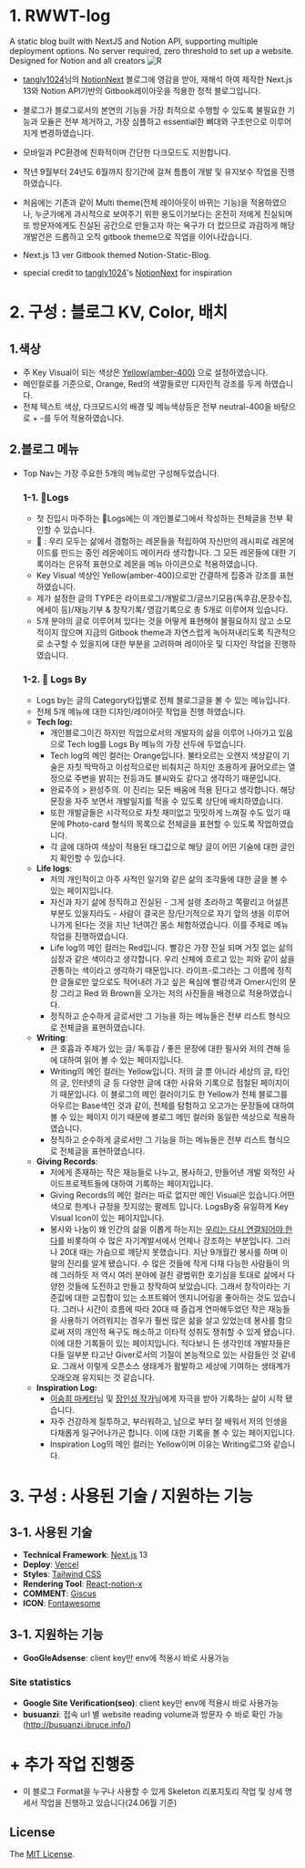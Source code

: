 # 1. RWWT-log

A static blog built with NextJS and Notion API, supporting multiple deployment options. No server required, zero threshold to set up a website. Designed for Notion and all creators
![R](../RWWT-log//public/RyoonLog.gif)

- [tangly1024](https://github.com/tangly1024)님의 [NotionNext](https://docs.tangly1024.com/about) 블로그에 영감을 받아, 재해석 하여 제작한 Next.js 13와 Notion API기반의 Gitbook레이아웃을 적용한 정적 블로그입니다.
- 블로그가 블로그로서의 본연의 기능을 가장 최적으로 수행할 수 있도록 불필요한 기능과 모듈은 전부 제거하고, 가장 심플하고 essential한 뼈대와 구조만으로 이루어지게 변경하였습니다.
- 모바일과 PC환경에 친화적이며 간단한 다크모드도 지원합니다.
- 작년 9월부터 24년도 6월까지 장기간에 걸쳐 틈틈이 개발 및 유지보수 작업을 진행하였습니다.
- 처음에는 기존과 같이 Multi theme(전체 레이아웃이 바뀌는 기능)을 적용하였으나, 누군가에게 과시적으로 보여주기 위한 용도이기보다는 온전히 저에게 진실되며 또 방문자에게도 진실된 공간으로 만들고자 하는 욕구가 더 컸으므로 과감하게 해당 개발건은 드롭하고 오직 gitbook theme으로 작업을 이어나갔습니다.

- Next.js 13 ver Gitbook themed Notion-Static-Blog.
- special credit to [tangly1024](https://github.com/tangly1024)'s [NotionNext](https://github.com/tangly1024/NotionNext) for inspiration

# 2. 구성 : 블로그 KV, Color, 배치

## 1.색상

- 주 Key Visual이 되는 색상은 [Yellow(amber-400)](https://flowbite.com/docs/customize/colors/) 으로 설정하였습니다.
- 메인컬로를 기준으로, Orange, Red의 색깔들로만 디자인적 강조를 두게 하였습니다.
- 전체 텍스트 색상, 다크모드시의 배경 및 메뉴색상등은 전부 neutral-400을 바탕으로 + -를 두어 적용하였습니다.

## 2.블로그 메뉴

- Top Nav는 가장 주요한 5개의 메뉴로만 구성해두었습니다.

  ### 1-1. 🍋Logs

  - 첫 진입시 마주하는 🍋Logs에는 이 개인블로그에서 작성하는 전체글을 전부 확인할 수 있습니다.
  - 🍋 : 우리 모두는 삶에서 경험하는 레몬들을 적립하여 자신만의 레시피로 레몬에이드를 만드는 중인 레몬에이드 메이커라 생각합니다. 그 모든 레몬들에 대한 기록이라는 은유적 표현으로 레몬을 메뉴 아이콘으로 적용하였습니다.
  - Key Visual 색상인 Yellow(amber-400)으로만 간결하게 집중과 강조를 표현하였습니다.
  - 제가 설정한 글의 TYPE은 라이프로그/개발로그/글쓰기모음(독후감,문장수집,에세이 등)/재능기부 & 창작기록/ 영감기록으로 총 5개로 이루어져 있습니다.
  - 5개 분야의 글로 이루어져 있다는 것을 어떻게 표현해야 불필요하지 않고 소모적이지 않으며 지금의 Gitbook theme과 자연스럽게 녹아져내리도록 직관적으로 소구할 수 있을지에 대한 부분을 고려하며 레이아웃 및 디자인 작업을 진행하였습니다.

  ### 1-2. 🍋 Logs By

  - Logs by는 글의 Category타입별로 전체 블로그글을 볼 수 있는 메뉴입니다.
  - 전체 5개 메뉴에 대한 디자인/레이아웃 작업을 진행 하였습니다.
  - **Tech log:**
    - 개인블로그이긴 하지만 직업으로서의 개발자의 삶을 이루어 나아가고 있음으로 Tech log를 Logs By 메뉴의 가장 선두에 두었습니다.
    - Tech log의 메인 컬러는 Orange입니다. 불타오르는 오렌지 색상같이 기술은 자칫 딱딱하고 이성적으로만 비춰지곤 하지만 조용하게 끓어오르는 열정으로 주변을 밝히는 전등과도 불씨와도 같다고 생각하기 때문입니다.
    - 완료주의 > 완성주의. 이 진리는 모든 배움에 적용 된다고 생각합니다. 해당 문장을 자주 보면서 개발일지를 적을 수 있도록 상단에 배치하였습니다.
    - 또한 개발글들은 시각적으로 자칫 재미없고 밋밋하게 느껴질 수도 있기 때문에 Photo-card 형식의 목록으로 전체글을 표현할 수 있도록 작업하였습니다.
    - 각 글에 대하여 색상이 적용된 태그값으로 해당 글이 어떤 기술에 대한 글인지 확인할 수 있습니다.
  - **Life logs**:
    - 저의 개인적이고 아주 사적인 일기와 같은 삶의 조각들에 대한 글을 볼 수 있는 페이지입니다.
    - 자신과 자기 삶에 정직하고 진실된 - 그게 설령 초라하고 쪽팔리고 어설픈 부분도 있을지라도 - 사람이 결국은 장/단기적으로 자기 앞의 생을 이루어 나가게 된다는 것을 지난 1년여간 몸소 체험하였습니다. 이를 주제로 메뉴 작업을 진행하였습니다.
    - Life log의 메인 컬러는 Red입니다. 빨강은 가장 진실 되며 거짓 없는 삶의 심장과 같은 색이라고 생각합니다. 우리 신체에 흐르고 있는 피와 같이 삶을 관통하는 색이라고 생각하기 때문입니다. 라이프-로그라는 그 이름에 정직한 글들로만 앞으로도 적어내려 가고 싶은 욕심에 빨강색과 Omer시인의 문장 그리고 Red 와 Brown을 오가는 저의 사진들을 배경으로 적용하였습니다.
    - 정직하고 순수하게 글로서만 그 기능을 하는 메뉴들은 전부 리스트 형식으로 전체글을 표현하였습니다.
  - **Writing**:
    - 큰 호흡과 주제가 있는 글/ 독후감 / 좋은 문장에 대한 필사와 저의 견해 등에 대하여 읽어 볼 수 있는 페이지입니다.
    - Writing의 메인 컬러는 Yellow입니다. 저의 글 뿐 아니라 세상의 글, 타인의 글, 인터넷의 글 등 다양한 글에 대한 사유와 기록으로 점철된 페이지이기 때문입니다. 이 블로그의 메인 컬러이기도 한 Yellow가 전체 블로그를 아우르는 Base색인 것과 같이, 전체를 탐험하고 오고가는 문장들에 대하여 볼 수 있는 페이지 이기 때문에 블로그 메인 컬러와 동일한 색상으로 적용하였습니다.
    - 정직하고 순수하게 글로서만 그 기능을 하는 메뉴들은 전부 리스트 형식으로 전체글을 표현하였습니다.
  - **Giving Records**:
    - 저에게 존재하는 작은 재능들로 나누고, 봉사하고, 만들어낸 개발 외적인 사이드프로젝트들에 대하여 기록하는 페이지입니다.
    - Giving Records의 메인 컬러는 따로 없지만 메인 Visual은 있습니다.어떤 색으로 한계나 규정을 짓지않는 팔레트 입니다. LogsBy중 유일하게 Key Visual Icon이 있는 페이지입니다.
    - 봉사와 나눔이 왜 인간의 삶을 이롭게 하는지는 [우리는 다시 연결되어야 한다](https://www.aladin.co.kr/m/mproduct.aspx?ItemId=247420735)를 비롯하여 수 많은 자기계발서에서 언제나 강조하는 부분입니다. 그러나 20대 때는 가슴으로 깨닫지 못했습니다. 지난 9개월간 봉사를 하며 이 말의 진리를 알게 됐습니다. 수 많은 것들에 작게 다재 다능한 사람들이 의례 그러하듯 저 역시 여러 분야에 걸친 광범위한 호기심을 토대로 삶에서 다양한 것들에 도전하고 만들고 창작하여 보았습니다. 그래서 창작이라는 기준값에 대한 교집합이 있는 소프트웨어 엔지니어링을 좋아하는 것도 있습니다. 그러나 시간이 흐름에 따라 20대 때 즐겁게 연마해두었던 작은 재능들을 사용하기 어려워지는 경우가 훨씬 많은 삶을 살고 있었는데 봉사를 함으로써 저의 개인적 욕구도 해소하고 이타적 성취도 쟁취할 수 있게 됐습니다. 이에 대한 기록들이 있는 페이지입니다. 적다보니 든 생각인데 개발자들은 다들 일부분 타고난 Giver로서의 기질이 본능적으로 있는 사람들인 것 같네요. 그래서 이렇게 오픈소스 생태계가 활발하고 세상에 기여하는 생태계가 오래오래 유지되는 것 같습니다.
  - **Inspiration Log:**
    - [이숭희 마케터](https://campaign.naver.com/blogpeople/?5)님 및 [장인성 작가](https://www.yes24.com/Product/Goods/59438439)님에게 자극을 받아 기록하는 삶이 시작 됐습니다.
    - 자주 건강하게 질투하고, 부러워하고, 남으로 부터 잘 배워서 저의 인생을 다채롭게 일구어나가곤 합니다. 이에 대한 기록을 볼 수 있는 페이지입니다.
    - Inspiration Log의 메인 컬러는 Yellow이며 이유는 Writing로그와 같습니다.

# 3. 구성 : 사용된 기술 / 지원하는 기능

## 3-1. 사용된 기술

- **Technical Framework**: [Next.js](https://nextjs.org/) 13
- **Deploy**: [Vercel](https://vercel.com/)
- **Styles**: [Tailwind CSS](https://www.tailwindcss.cn/)
- **Rendering Tool**: [React-notion-x](https://github.com/NotionX/react-notion-x)
- **COMMENT**: [Giscus](https://giscus.app/zh-CN)
- **ICON**: [Fontawesome](https://fontawesome.com/v6/icons/)

## 3-1. 지원하는 기능

- **GooGleAdsense**: client key만 env에 적용시 바로 사용가능

### Site statistics

- **Google Site Verification(seo)**: client key만 env에 적용시 바로 사용가능
- **busuanzi**: 접속 url 별 website reading volume과 방문자 수 바로 확인 가능 (http://busuanzi.ibruce.info/)


# + 추가 작업 진행중

- 이 블로그 Format을 누구나 사용할 수 있게 Skeleton 리포지토리 작업 및 상세 명세서 작업을 진행하고 있습니다(24.06월 기준)


## License

The [MIT License](https://github.com/ryoon-with-wisdomtrees/RWWT-log).
